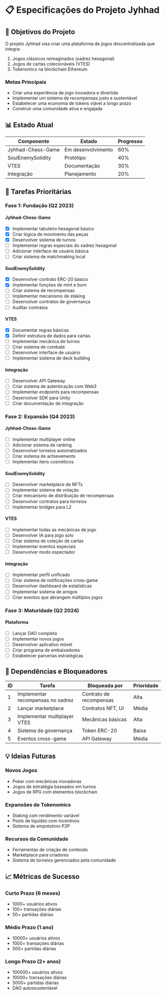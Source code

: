 # 📋 Especificações do Projeto Jyhhad

## 🎯 Objetivos do Projeto

O projeto Jyhhad visa criar uma plataforma de jogos descentralizada que integra:
1. Jogos clássicos reimaginados (xadrez hexagonal)
2. Jogos de cartas colecionáveis (VTES)
3. Tokenomics na blockchain Ethereum

### Metas Principais
- Criar uma experiência de jogo inovadora e divertida
- Implementar um sistema de recompensas justo e sustentável
- Estabelecer uma economia de tokens viável a longo prazo
- Construir uma comunidade ativa e engajada

## 📊 Estado Atual

| Componente | Estado | Progresso |
|------------|--------|-----------|
| Jyhhad-Chess-Game | Em desenvolvimento | 60% |
| SoulEnemySolidity | Protótipo | 40% |
| VTES | Documentação | 30% |
| Integração | Planejamento | 20% |

## 📝 Tarefas Prioritárias

### Fase 1: Fundação (Q2 2023)

#### Jyhhad-Chess-Game
- [x] Implementar tabuleiro hexagonal básico
- [x] Criar lógica de movimento das peças
- [x] Desenvolver sistema de turnos
- [ ] Implementar regras especiais do xadrez hexagonal
- [ ] Adicionar interface de usuário básica
- [ ] Criar sistema de matchmaking local

#### SoulEnemySolidity
- [x] Desenvolver contrato ERC-20 básico
- [x] Implementar funções de mint e burn
- [ ] Criar sistema de recompensas
- [ ] Implementar mecanismo de staking
- [ ] Desenvolver contratos de governança
- [ ] Auditar contratos

#### VTES
- [x] Documentar regras básicas
- [x] Definir estrutura de dados para cartas
- [ ] Implementar mecânica de turnos
- [ ] Criar sistema de combate
- [ ] Desenvolver interface de usuário
- [ ] Implementar sistema de deck building

#### Integração
- [ ] Desenvolver API Gateway
- [ ] Criar sistema de autenticação com Web3
- [ ] Implementar endpoints para recompensas
- [ ] Desenvolver SDK para Unity
- [ ] Criar documentação de integração

### Fase 2: Expansão (Q4 2023)

#### Jyhhad-Chess-Game
- [ ] Implementar multiplayer online
- [ ] Adicionar sistema de ranking
- [ ] Desenvolver torneios automatizados
- [ ] Criar sistema de achievements
- [ ] Implementar itens cosméticos

#### SoulEnemySolidity
- [ ] Desenvolver marketplace de NFTs
- [ ] Implementar sistema de votação
- [ ] Criar mecanismo de distribuição de recompensas
- [ ] Desenvolver contratos para torneios
- [ ] Implementar bridges para L2

#### VTES
- [ ] Implementar todas as mecânicas de jogo
- [ ] Desenvolver IA para jogo solo
- [ ] Criar sistema de coleção de cartas
- [ ] Implementar eventos especiais
- [ ] Desenvolver modo espectador

#### Integração
- [ ] Implementar perfil unificado
- [ ] Criar sistema de notificações cross-game
- [ ] Desenvolver dashboard de estatísticas
- [ ] Implementar sistema de amigos
- [ ] Criar eventos que abrangem múltiplos jogos

### Fase 3: Maturidade (Q2 2024)

#### Plataforma
- [ ] Lançar DAO completa
- [ ] Implementar novos jogos
- [ ] Desenvolver aplicativo móvel
- [ ] Criar programa de embaixadores
- [ ] Estabelecer parcerias estratégicas

## 🔄 Dependências e Bloqueadores

| ID | Tarefa | Bloqueada por | Prioridade |
|----|--------|---------------|------------|
| 1 | Implementar recompensas no xadrez | Contrato de recompensas | Alta |
| 2 | Lançar marketplace | Contratos NFT, UI | Média |
| 3 | Implementar multiplayer VTES | Mecânicas básicas | Alta |
| 4 | Sistema de governança | Token ERC-20 | Baixa |
| 5 | Eventos cross-game | API Gateway | Média |

## 💡 Ideias Futuras

### Novos Jogos
- Poker com mecânicas inovadoras
- Jogos de estratégia baseados em turnos
- Jogos de RPG com elementos blockchain

### Expansões de Tokenomics
- Staking com rendimento variável
- Pools de liquidez com incentivos
- Sistema de empréstimo P2P

### Recursos da Comunidade
- Ferramentas de criação de conteúdo
- Marketplace para criadores
- Sistema de torneios gerenciados pela comunidade

## 📈 Métricas de Sucesso

### Curto Prazo (6 meses)
- 1000+ usuários ativos
- 100+ transações diárias
- 50+ partidas diárias

### Médio Prazo (1 ano)
- 10000+ usuários ativos
- 1000+ transações diárias
- 500+ partidas diárias

### Longo Prazo (2+ anos)
- 100000+ usuários ativos
- 10000+ transações diárias
- 5000+ partidas diárias
- DAO autossustentável 